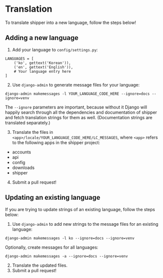 # Translation

To translate shipper into a new language, follow the steps below!

## Adding a new language

1. Add your language to `config/settings.py`:

```
LANGUAGES = [
    ('ko', gettext('Korean')),
    ('en', gettext('English')),
    # Your language entry here
]
```

2. Use `django-admin` to generate message files for your language:

```
django-admin makemessages -l YOUR_LANGUAGE_CODE_HERE --ignore=docs --ignore=venv
```

The `--ignore` parameters are important, because without it Django will happily search through all the dependencies and documentation of shipper and fetch translation strings for them as well. (Documentation strings are translated separately.)

3. Translate the files in `<app>/locale/YOUR_LANGUAGE_CODE_HERE/LC_MESSAGES`, where `<app>` refers to the following apps in the shipper project:

- accounts
- api
- config
- downloads
- shipper

4. Submit a pull request!

## Updating an existing language

If you are trying to update strings of an existing language, follow the steps below:

1. Use `django-admin` to add new strings to the message files for an existing language:

```
django-admin makemessages -l ko --ignore=docs --ignore=venv
```

Optionally, create messages for all languages:

```
django-admin makemessages -a --ignore=docs --ignore=venv
```

2. Translate the updated files.
3. Submit a pull request!

